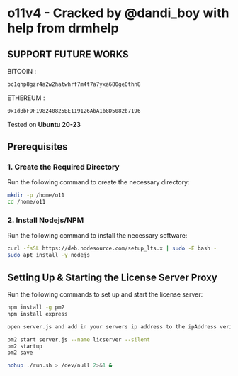 # o11v4 - Cracked by @dandi_boy with help from drmhelp

## SUPPORT FUTURE WORKS

BITCOIN : 
```sh
bc1qhp8gzr4a2w2hatwhrf7m4t7a7yxa680ge0thn8
```

ETHEREUM : 
```sh
0x1dBbF9F198240825BE119126AbA1b8D5082b7196
```

Tested on **Ubuntu 20-23**

## Prerequisites

### 1. Create the Required Directory
Run the following command to create the necessary directory:
```sh
mkdir -p /home/o11
cd /home/o11
```
### 2. Install Nodejs/NPM
Run the following command to install the necessary software:
```sh
curl -fsSL https://deb.nodesource.com/setup_lts.x | sudo -E bash -
sudo apt install -y nodejs
```
## Setting Up & Starting the License Server Proxy

Run the following commands to set up and start the license server:

```sh
npm install -g pm2
npm install express

open server.js and add in your servers ip address to the ipAddress veriable then save

pm2 start server.js --name licserver --silent
pm2 startup
pm2 save

nohup ./run.sh > /dev/null 2>&1 &
```
